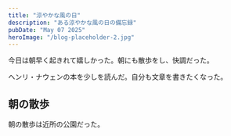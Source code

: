 ```yaml
---
title: "涼やかな風の日"
description: "ある涼やかな風の日の備忘録"
pubDate: "May 07 2025"
heroImage: "/blog-placeholder-2.jpg"
---
```


今日は朝早く起きれて嬉しかった。朝にも散歩をし、快調だった。

ヘンリ・ナウェンの本を少しを読んだ。自分も文章を書きたくなった。

## 朝の散歩

朝の散歩は近所の公園だった。
